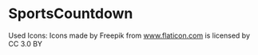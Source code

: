 # SportsCountdown

Used Icons: Icons made by Freepik from www.flaticon.com is licensed by CC 3.0 BY
